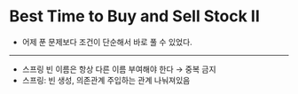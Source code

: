 # Best Time to Buy and Sell Stock II
- 어제 푼 문제보다 조건이 단순해서 바로 풀 수 있었다.

---

- 스프링 빈 이름은 항상 다른 이름 부여해야 한다 → 중복 금지
- 스프링: 빈 생성, 의존관계 주입하는 관계 나눠져있음
